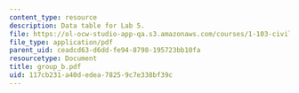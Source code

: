 ```yaml
---
content_type: resource
description: Data table for Lab 5.
file: https://ol-ocw-studio-app-qa.s3.amazonaws.com/courses/1-103-civil-engineering-materials-laboratory-spring-2004/117cb231a40dedea78259c7e338bf39c_group_b.pdf
file_type: application/pdf
parent_uid: ceadcd63-d6dd-fe94-8798-195723bb10fa
resourcetype: Document
title: group_b.pdf
uid: 117cb231-a40d-edea-7825-9c7e338bf39c
---
```


